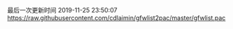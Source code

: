 最后一次更新时间 2019-11-25 23:50:07
https://raw.githubusercontent.com/cdlaimin/gfwlist2pac/master/gfwlist.pac

